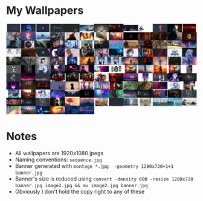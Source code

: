 # My Wallpapers

![](./banner.jpg)

# Notes

- All wallpapers are 1920x1080 jpegs
- Naming conventions: `sequence.jpg`
- Banner generated with `montage *.jpg  -geometry 1280x720+1+1 banner.jpg`
- Banner's size is reduced using `convert -density 600 -resize 1280x720 banner.jpg image2.jpg && mv image2.jpg banner.jpg`
- Obviously I don't hold the copy right to any of these

